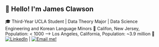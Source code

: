 ## 👋 Hello! I'm James Clawson

🎓 Third-Year UCLA Student | Data Theory Major | Data Science Engineering and Korean Language Minors
🏫 Califon, New Jersey, Population: < 1000 --> Los Angeles, California, Population: ~3.9 million
💬 [![LinkedIn](https://img.shields.io/badge/LinkedIn-Connect-blue)](https://www.linkedin.com/in/james-clawson-a24292291/) | [![Email me!](https://img.shields.io/badge/Email-Contact%20Me-red)](mailto::theclaw2023@g.ucla.edu)
<!--
**j-clawson/j-clawson** is a ✨ _special_ ✨ repository because its `README.md` (this file) appears on your GitHub profile.

Here are some ideas to get you started:

- 🔭 I’m currently working on ...
- 🌱 I’m currently learning ...
- 👯 I’m looking to collaborate on ...
- 🤔 I’m looking for help with ...
- 💬 Ask me about ...
- 📫 How to reach me: ...
- 😄 Pronouns: ...
- ⚡ Fun fact: ...
-->

